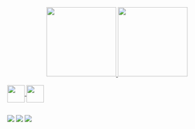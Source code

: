 <div align="center">
  <a href="https://github.com/lucaspvc">
  <img height="160em" src="https://github-readme-stats.vercel.app/api?username=lucaspvc&show_icons=true&theme=dark&include_all_commits=true&count_private=true"/>
  <img height="160em" src="https://github-readme-stats.vercel.app/api/top-langs/?username=lucaspvc&layout=compact&langs_count=7&theme=dark"/>
</div>

<div style="display: inline_block; border-bottom: 40em"><br>
  <img align="center"  heigth="30" width="40" src="https://cdn.jsdelivr.net/gh/devicons/devicon/icons/c/c-original.svg" />
  <img align="center"  heigth="30" width="40" src="https://cdn.jsdelivr.net/gh/devicons/devicon/icons/cplusplus/cplusplus-original.svg" />      
 </div> 
 
 ##
 <a href="https://www.instagram.com/lucaspvc_/" target="_blank"><img src="https://img.shields.io/badge/Instagram-E4405F?style=for-the-badge&logo=instagram&logoColor=white" target="_blank"></a> 
  <a href = "mailto:lucaspessoalves25@gmail.com"><img src="https://img.shields.io/badge/-Gmail-%23333?style=for-the-badge&logo=gmail&logoColor=white" target="_blank"></a>
  <a href = "https://www.twitch.tv/lucaspvc"><img src="https://img.shields.io/badge/Twitch-9146FF?style=for-the-badge&logo=twitch&logoColor=white" target="_blank"></a>
